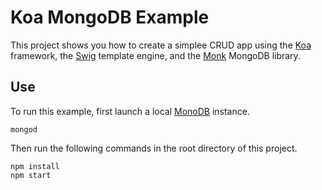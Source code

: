 Koa MongoDB Example
===================

This project shows you how to create a simplee CRUD app using the [Koa](http://koajs.com/) framework, the [Swig](http://paularmstrong.github.io/swig/) template engine, and the [Monk](https://github.com/LearnBoost/monk) MongoDB library.

Use
---

To run this example, first launch a local [MonoDB](https://www.mongodb.org/) instance.

    mongod

Then run the following commands in the root directory of this project.

    npm install
    npm start
